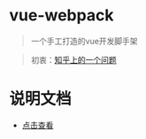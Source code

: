 # vue-webpack

> 一个手工打造的vue开发脚手架  

> 初衷：[知乎上的一个问题](https://www.zhihu.com/question/271622369 "知乎上的一个问题")

# 说明文档

- [点击查看](./doc/documentation.md) 


